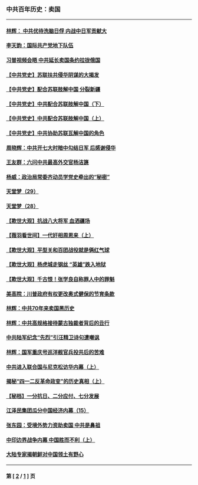 ### 中共百年历史：卖国
---
#### [林辉： 中共优待洗脑日俘 内战中日军贡献大](../../pages/nf1176117/n13624644.md?11270430) 
#### [李天韵：国际共产党地下队伍](../../pages/nf1176117/n13611808.md?11270430) 
#### [习普视频会晤 中共延长卖国条约拉拢俄国](../../pages/nf1176117/n13060971.md?11270430) 
#### [【中共党史】苏联扶共侵华阴谋的大揭发](../../pages/nf1176117/n13056050.md?11270430) 
#### [【中共党史】配合苏联肢解中国 分裂新疆](../../pages/nf1176117/n13040700.md?11270430) 
#### [【中共党史】中共配合苏联肢解中国（下）](../../pages/nf1176117/n13035660.md?11270430) 
#### [【中共党史】中共配合苏联肢解中国（上）](../../pages/nf1176117/n13030262.md?11270430) 
#### [【中共党史】中共协助苏联瓦解中国的角色](../../pages/nf1176117/n13018109.md?11270430) 
#### [周晓辉：中共开七大时暗中勾结日军 后感谢侵华](../../pages/nf1176117/n12921960.md?11270430) 
#### [王友群：六问中共最高外交官杨洁篪](../../pages/nf1176117/n12836495.md?11270430) 
#### [杨威：政治局常委齐动员学党史牵出的“秘密”](../../pages/nf1176117/n12764642.md?11270430) 
#### [天堂梦（29）](../../pages/nf1176117/n12408465.md?11270430) 
#### [天堂梦（28）](../../pages/nf1176117/n12408309.md?11270430) 
#### [【欺世大观】抗战八大将军 血洒疆场](../../pages/nf1176117/n12357044.md?11270430) 
#### [【薇羽看世间】一代奸相周恩来（上）](../../pages/nf1176117/n12401109.md?11270430) 
#### [【欺世大观】平型关和百团战役就是俩红气球](../../pages/nf1176117/n12359157.md?11270430) 
#### [【欺世大观】杨虎城走钢丝 “英雄”跌入地狱](../../pages/nf1176117/n12358840.md?11270430) 
#### [【欺世大观】千古恨！张学良自称罪人中的罪魁](../../pages/nf1176117/n12358629.md?11270430) 
#### [美高院：川普政府有权更改奥式健保的节育条款](../../pages/nf1176117/n12242171.md?11270430) 
#### [林辉：中共70年来卖国黑历史](../../pages/nf1176117/n11552181.md?11270430) 
#### [林辉：中共高规格接待蒙古独裁者背后的丑行](../../pages/nf1176117/n11225005.md?11270430) 
#### [中共陆军纪念“先烈”引汪精卫诗句遭嘲讽](../../pages/nf1176117/n11153345.md?11270430) 
#### [林辉：国军重庆号巡洋舰官兵投共后的苦难](../../pages/nf1176117/n10997801.md?11270430) 
#### [中共进入联合国与尼克松访华内幕（上）](../../pages/nf1176117/n10138788.md?11270430) 
#### [揭秘“四一二反革命政变”的历史真相（上）](../../pages/nf1176117/n9996650.md?11270430) 
#### [【秘档】一分抗日、二分应付、七分发展](../../pages/nf1176117/n9331484.md?11270430) 
#### [江泽民集团瓜分中国经济内幕（15）](../../pages/nf1176117/n9268584.md?11270430) 
#### [张东园：受境外势力资助卖国 中共是鼻祖](../../pages/nf1176117/n9272480.md?11270430) 
#### [中印边界战争内幕 中国胜而不利（上）](../../pages/nf1176117/n9252458.md?11270430) 
#### [大陆专家揭朝鲜对中国领土有野心](../../pages/nf1176117/n9074056.md?11270430) 

---
#### 第 [ [2](./2.md?11270430) / [1](./1.md?11270430) ] 页
